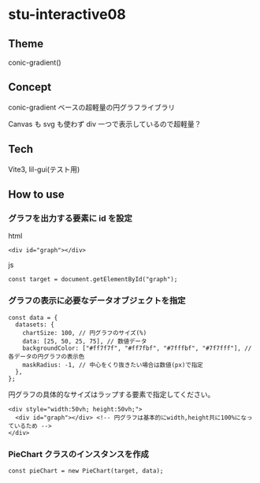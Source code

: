 # stu-interactive08

## Theme

conic-gradient()

## Concept

conic-gradient ベースの超軽量の円グラフライブラリ

Canvas も svg も使わず div 一つで表示しているので超軽量？

## Tech

Vite3, lil-gui(テスト用)

## How to use

### グラフを出力する要素に id を設定

html

```:html
<div id="graph"></div>
```

js

```:js
const target = document.getElementById("graph");
```

### グラフの表示に必要なデータオブジェクトを指定

```:js
const data = {
  datasets: {
    chartSize: 100, // 円グラフのサイズ(%)
    data: [25, 50, 25, 75], // 数値データ
    backgroundColor: ["#ff7f7f", "#ff7fbf", "#7fffbf", "#7f7fff"], // 各データの円グラフの表示色
    maskRadius: -1, // 中心をくり抜きたい場合は数値(px)で指定
  },
};
```

円グラフの具体的なサイズはラップする要素で指定してください。

```:html
<div style="width:50vh; height:50vh;">
  <div id="graph"></div> <!-- 円グラフは基本的にwidth,height共に100%になっているため -->
</div>
```

### PieChart クラスのインスタンスを作成

```:js
const pieChart = new PieChart(target, data);
```
